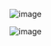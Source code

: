 ![image](https://github.com/user-attachments/assets/9bd6ae2b-7f48-4ce7-b27f-5088ba43a64c)

![image](https://github.com/user-attachments/assets/23cbf452-ff2b-4854-811c-546f0d32b360)
